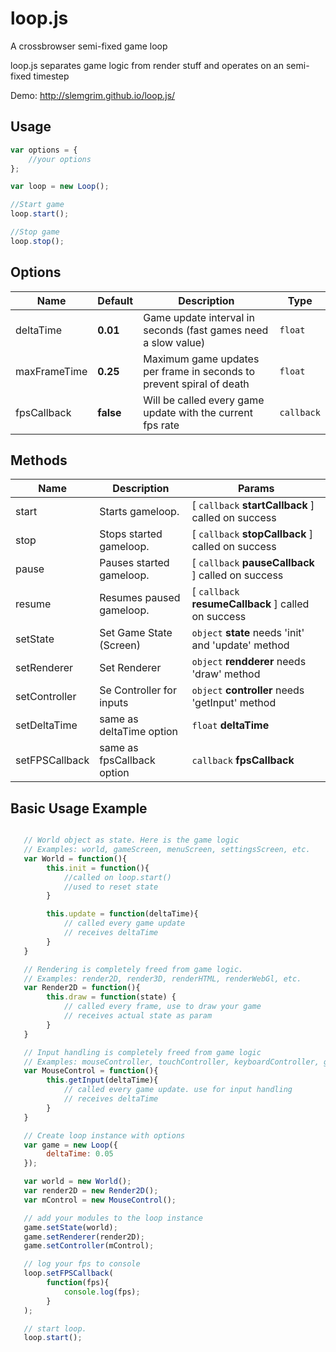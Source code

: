 loop.js
=======

A crossbrowser semi-fixed game loop

loop.js separates game logic from render stuff and operates on an semi-fixed timestep

Demo: http://slemgrim.github.io/loop.js/

Usage
------------------------

```javascript
var options = {
    //your options
};

var loop = new Loop();

//Start game
loop.start();

//Stop game
loop.stop();
```

Options
------------------------

| Name         | Default     | Description                                                          | Type       |
| ------------ | ----------- | -------------------------------------------------------------------- | ---------- |
| deltaTime    | **0.01**    | Game update interval in seconds (fast games need a slow value)       | `float`    |
| maxFrameTime | **0.25**    | Maximum game updates per frame in seconds to prevent spiral of death | `float`    |
| fpsCallback  | **false**   | Will be called every game update with the current fps rate           | `callback` |


Methods
------------------------
| Name           | Description                 | Params                                                    |
| -------------- | --------------------------- | --------------------------------------------------------- |
| start          | Starts gameloop.            | \[ `callback` **startCallback** \] called on success      |
| stop           | Stops started gameloop.     | \[ `callback` **stopCallback** \] called on success       |
| pause          | Pauses started gameloop.    | \[ `callback` **pauseCallback** \] called on success      |
| resume         | Resumes paused gameloop.    | \[ `callback` **resumeCallback** \] called on success     |
| setState       | Set Game State (Screen)     | `object` **state** needs 'init' and 'update' method       |
| setRenderer    | Set Renderer                | `object` **rendderer** needs 'draw' method                |
| setController  | Se Controller for inputs    | `object` **controller** needs 'getInput' method           |
| setDeltaTime   | same as deltaTime option    | `float` **deltaTime**                                     |
| setFPSCallback | same as fpsCallback  option | `callback` **fpsCallback**                                |

Basic Usage Example
------------------------

```javascript

   // World object as state. Here is the game logic
   // Examples: world, gameScreen, menuScreen, settingsScreen, etc.
   var World = function(){
        this.init = function(){
            //called on loop.start()
            //used to reset state
        }

        this.update = function(deltaTime){
            // called every game update
            // receives deltaTime
        }
   }

   // Rendering is completely freed from game logic.
   // Examples: render2D, render3D, renderHTML, renderWebGl, etc.
   var Render2D = function(){
        this.draw = function(state) {
            // called every frame, use to draw your game
            // receives actual state as param
        }
   }

   // Input handling is completely freed from game logic
   // Examples: mouseController, touchController, keyboardController, gamepadController
   var MouseControl = function(){
        this.getInput(deltaTime){
            // called every game update. use for input handling
            // receives deltaTime
        }
   }

   // Create loop instance with options
   var game = new Loop({
        deltaTime: 0.05
   });

   var world = new World();
   var render2D = new Render2D();
   var mControl = new MouseControl();

   // add your modules to the loop instance
   game.setState(world);
   game.setRenderer(render2D);
   game.setController(mControl);

   // log your fps to console
   loop.setFPSCallback(
        function(fps){
            console.log(fps);
        }
   );

   // start loop.
   loop.start();


```


